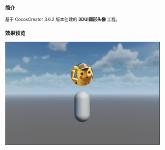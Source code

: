 ### 简介
基于 CocosCreator 3.6.2 版本创建的 **3DUI圆形头像** 工程。

### 效果预览
![image](../../../image/202211/2022111401.png)